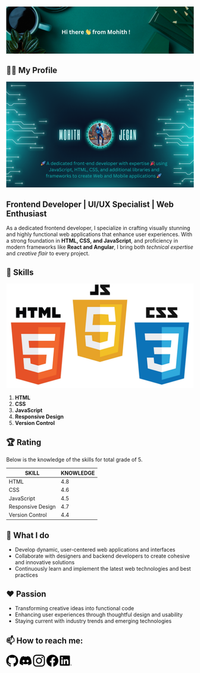 ![Welcome Message](main.png)

<!--
**MohithJegan/MohithJegan** is a ✨ _special_ ✨ repository because its `README.md` (this file) appears on your GitHub profile.

Here are some ideas to get you started:

- 🔭 I’m currently working on ...
- 🌱 I’m currently learning ...
- 👯 I’m looking to collaborate on ...
- 🤔 I’m looking for help with ...
- 💬 Ask me about ...
- 📫 How to reach me: ...
- 😄 Pronouns: ...
- ⚡ Fun fact: ...
-->
## 🧑‍💼 My Profile
![My Profile](profile.png)

## Frontend Developer | UI/UX Specialist | Web Enthusiast

As a dedicated frontend developer, I specialize in crafting visually stunning and highly functional web applications that enhance user experiences. With a strong foundation in **HTML, CSS, and JavaScript**, and proficiency in modern frameworks like **React and Angular**, I bring both _technical expertise_ and _creative flair_ to every project.

## 🏅 Skills
![Skill](skills.jpg)
1. **HTML**
2. **CSS**
3. **JavaScript**
4. **Responsive Design**
5. **Version Control**

## 🏆 Rating
Below is the knowledge of the skills for total grade of 5.

| SKILL             |   KNOWLEDGE         |
|------------------ |-------------------- |
| HTML              |        4.8          |
| CSS               |        4.6          |
| JavaScript        |        4.5          |
| Responsive Design |        4.7          |
| Version Control   |        4.4          |


## 💼 What I do

- Develop dynamic, user-centered web applications and interfaces
- Collaborate with designers and backend developers to create cohesive and innovative solutions
- Continuously learn and implement the latest web technologies and best practices

## ❤️ Passion

- Transforming creative ideas into functional code
- Enhancing user experiences through thoughtful design and usability
- Staying current with industry trends and emerging technologies

## 📫 How to reach me: 
[![Github](github.png)](https://github.com/MohithJegan) 
[![Discord](discord.png)](https://discord.com/channels/@me) 
[![Instagram](instagram.png)](https://www.instagram.com/) 
[![Facebook](facebook.png)](https://www.facebook.com/) 
[![LinkedIn](linkedin.png)](https://ca.linkedin.com/) 